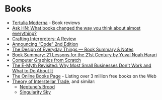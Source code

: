 # Books

- [Tertulia Moderna](https://tertulia-moderna.blogspot.com) - Book reviews
- [Ask HN: What books changed the way you think about almost everything?](https://news.ycombinator.com/item?id=19087418)
- [Crafting Interpreters: A Review](https://chidiwilliams.com/post/crafting-interpreters-a-review/)
- [Announcing “Code” 2nd Edition](http://www.charlespetzold.com/blog/2022/06/Announcing-Code-2nd-Edition.html)
- [The Design of Everyday Things — Book Summary & Notes](https://elvischidera.com/2022-06-24-design-everyday-things/)
- [Book Summary: 21 Lessons for the 21st Century by Yuval Noah Harari](https://medium.com/steveglaveski/book-summary-21-lessons-for-the-21st-century-by-yuval-noah-harari-73722006805a)
- [Computer Graphics from Scratch](https://www.gabrielgambetta.com/computer-graphics-from-scratch/)
- [The E-Myth Revisited: Why Most Small Businesses Don't Work and What to Do About It](https://www.amazon.com/Myth-Revisited-Small-Businesses-About-ebook/dp/B000RO9VJK/ref=sr_1_1)
- [The Online Books Page](https://onlinebooks.library.upenn.edu) - Listing over 3 million free books on the Web
- [Theory of Interstellar Trade](https://www.princeton.edu/~pkrugman/interstellar.pdf), and similar:
  - [Neptune's Brood](https://en.wikipedia.org/wiki/Neptune%27s_Brood)
  - [Singularity Sky](https://en.wikipedia.org/wiki/Singularity_Sky)
